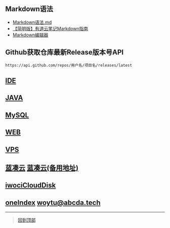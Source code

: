 ## Markdown语法
* [Markdown语法.md](README%E8%AF%AD%E6%B3%95.md) 
* [【简明版】有道云笔记Markdown指南](http://note.youdao.com/iyoudao/?p=2411&vendor=unsilent14)
* [Markdown编辑器](Markdown编辑器.md)
## Github获取仓库最新Release版本号API
```
https://api.github.com/repos/用户名/项目名/releases/latest
```

## [IDE](IDE)

## [JAVA](JAVA)

## [MySQL](MySQL)

## [WEB](WEB)

## [VPS](VPS)

## [蓝凑云](https://www.lanzous.com/u/ding_jostin) [蓝凑云(备用地址)](https://pan.lanzou.com/u/ding_jostin)


## [iwociCloudDisk](https://file.iwoci.com)
## [oneIndex](https://one.woytu.com) [woytu@abcda.tech](https://portal.office.com) 



*******************
> [回到顶部](#readme)

